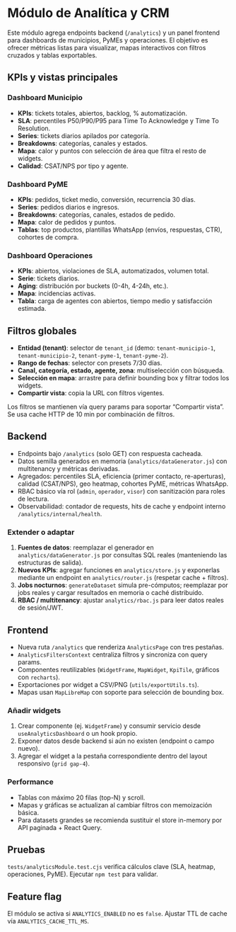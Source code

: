 # Módulo de Analítica y CRM

Este módulo agrega endpoints backend (`/analytics`) y un panel frontend para dashboards de municipios, PyMEs y operaciones. El objetivo es ofrecer métricas listas para visualizar, mapas interactivos con filtros cruzados y tablas exportables.

## KPIs y vistas principales

### Dashboard Municipio
- **KPIs**: tickets totales, abiertos, backlog, % automatización.
- **SLA**: percentiles P50/P90/P95 para Time To Acknowledge y Time To Resolution.
- **Series**: tickets diarios apilados por categoría.
- **Breakdowns**: categorías, canales y estados.
- **Mapa**: calor y puntos con selección de área que filtra el resto de widgets.
- **Calidad**: CSAT/NPS por tipo y agente.

### Dashboard PyME
- **KPIs**: pedidos, ticket medio, conversión, recurrencia 30 días.
- **Series**: pedidos diarios e ingresos.
- **Breakdowns**: categorías, canales, estados de pedido.
- **Mapa**: calor de pedidos y puntos.
- **Tablas**: top productos, plantillas WhatsApp (envíos, respuestas, CTR), cohortes de compra.

### Dashboard Operaciones
- **KPIs**: abiertos, violaciones de SLA, automatizados, volumen total.
- **Serie**: tickets diarios.
- **Aging**: distribución por buckets (0-4h, 4-24h, etc.).
- **Mapa**: incidencias activas.
- **Tabla**: carga de agentes con abiertos, tiempo medio y satisfacción estimada.

## Filtros globales

- **Entidad (tenant)**: selector de `tenant_id` (demo: `tenant-municipio-1`, `tenant-municipio-2`, `tenant-pyme-1`, `tenant-pyme-2`).
- **Rango de fechas**: selector con presets 7/30 días.
- **Canal, categoría, estado, agente, zona**: multiselección con búsqueda.
- **Selección en mapa**: arrastre para definir bounding box y filtrar todos los widgets.
- **Compartir vista**: copia la URL con filtros vigentes.

Los filtros se mantienen vía query params para soportar “Compartir vista”. Se usa cache HTTP de 10 min por combinación de filtros.

## Backend

- Endpoints bajo `/analytics` (solo GET) con respuesta cacheada.
- Datos semilla generados en memoria (`analytics/dataGenerator.js`) con multitenancy y métricas derivadas.
- Agregados: percentiles SLA, eficiencia (primer contacto, re-aperturas), calidad (CSAT/NPS), geo heatmap, cohortes PyME, métricas WhatsApp.
- RBAC básico vía rol (`admin`, `operador`, `visor`) con sanitización para roles de lectura.
- Observabilidad: contador de requests, hits de cache y endpoint interno `/analytics/internal/health`.

### Extender o adaptar

1. **Fuentes de datos**: reemplazar el generador en `analytics/dataGenerator.js` por consultas SQL reales (manteniendo las estructuras de salida).
2. **Nuevos KPIs**: agregar funciones en `analytics/store.js` y exponerlas mediante un endpoint en `analytics/router.js` (respetar cache + filtros).
3. **Jobs nocturnos**: `generateDataset` simula pre-cómputos; reemplazar por jobs reales y cargar resultados en memoria o caché distribuido.
4. **RBAC / multitenancy**: ajustar `analytics/rbac.js` para leer datos reales de sesión/JWT.

## Frontend

- Nueva ruta `/analytics` que renderiza `AnalyticsPage` con tres pestañas.
- `AnalyticsFiltersContext` centraliza filtros y sincroniza con query params.
- Componentes reutilizables (`WidgetFrame`, `MapWidget`, `KpiTile`, gráficos con `recharts`).
- Exportaciones por widget a CSV/PNG (`utils/exportUtils.ts`).
- Mapas usan `MapLibreMap` con soporte para selección de bounding box.

### Añadir widgets
1. Crear componente (ej. `WidgetFrame`) y consumir servicio desde `useAnalyticsDashboard` o un hook propio.
2. Exponer datos desde backend si aún no existen (endpoint o campo nuevo).
3. Agregar el widget a la pestaña correspondiente dentro del layout responsivo (`grid gap-4`).

### Performance
- Tablas con máximo 20 filas (top-N) y scroll.
- Mapas y gráficas se actualizan al cambiar filtros con memoización básica.
- Para datasets grandes se recomienda sustituir el store in-memory por API paginada + React Query.

## Pruebas

`tests/analyticsModule.test.cjs` verifica cálculos clave (SLA, heatmap, operaciones, PyME). Ejecutar `npm test` para validar.

## Feature flag

El módulo se activa si `ANALYTICS_ENABLED` no es `false`. Ajustar TTL de cache vía `ANALYTICS_CACHE_TTL_MS`.
